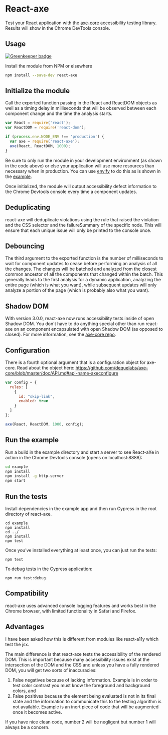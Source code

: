 # React-axe

Test your React application with the [axe-core](https://github.com/dequelabs/axe-core) accessibility testing library. Results will show in the Chrome DevTools console.

## Usage

[![Greenkeeper badge](https://badges.greenkeeper.io/dequelabs/react-axe.svg)](https://greenkeeper.io/)

Install the module from NPM or elsewhere

```sh
npm install --save-dev react-axe
```

## Initialize the module

Call the exported function passing in the React and ReactDOM objects as well as a timing delay in milliseconds that will be observed between each component change and the time the analysis starts.

```js
var React = require('react');
var ReactDOM = require('react-dom');

if (process.env.NODE_ENV !== 'production') {
  var axe = require('react-axe');
  axe(React, ReactDOM, 1000);
}
```

Be sure to only run the module in your development environment (as shown in the code above) or else your application will use more resources than necessary when in production. You can use [envify](https://www.npmjs.com/package/envify) to do this as is shown in the [example](./example/Gruntfile.js#L25).

Once initialized, the module will output accessibility defect information to the Chrome Devtools console every time a component updates.

## Deduplicating

react-axe will deduplicate violations using the rule that raised the violation and the CSS selector and the failureSummary of the specific node. This will ensure that each unique issue will only be printed to the console once.

## Debouncing

The third argument to the exported function is the number of milliseconds to wait for component updates to cease before performing an analysis of all the changes. The changes will be batched and analyzed from the closest common ancestor of all the components that changed within the batch. This generally leads to the first analysis for a dynamic application, analyzing the entire page (which is what you want), while subsequent updates will only analyze a portion of the page (which is probably also what you want).

## Shadow DOM

With version 3.0.0, react-axe now runs accessibility tests inside of open Shadow DOM. You don't have to do anything special other than run react-axe on an component encapsulated with open Shadow DOM (as opposed to closed). For more information, see the [axe-core repo](https://github.com/dequelabs/axe-core).

## Configuration

There is a fourth optional argument that is a configuration object for axe-core. Read about the object here: https://github.com/dequelabs/axe-core/blob/master/doc/API.md#api-name-axeconfigure

```js
var config = {
  rules: [
    {
      id: "skip-link",
      enabled: true
    }
  ]
};

axe(React, ReactDOM, 1000, config);
```

## Run the example

Run a build in the example directory and start a server to see React-aXe in action in the Chrome Devtools console (opens on localhost:8888):

```sh
cd example
npm install
npm install -g http-server
npm start
```

## Run the tests

Install dependencies in the example app and then run Cypress in the root directory of react-axe.
```
cd example
npm install
cd ../
npm install
npm test
```

Once you’ve installed everything at least once, you can just run the tests:
```
npm test
```

To debug tests in the Cypress application:
```
npm run test:debug
```

## Compatibility

react-axe uses advanced console logging features and works best in the Chrome browser, with limited functionality in Safari and Firefox.

## Advantages

I have been asked how this is different from modules like react-a11y which test the jsx.

The main difference is that react-axe tests the accessibility of the rendered DOM. This is important because many accessibility issues exist at the intersection of the DOM and the CSS and unless you have a fully rendered DOM, you will get two sorts of inaccuracies:

1. False negatives because of lacking information. Example is in order to test color contrast you must know the foreground and background colors, and
1. False positives because the element being evaluated is not in its final state and the information to communicate this to the testing algorithm is not available. Example is an inert piece of code that will be augmented once it becomes active.

If you have nice clean code, number 2 will be negligent but number 1 will always be a concern.
